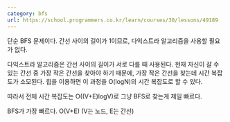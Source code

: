 ```yaml
---
category: bfs
url: https://school.programmers.co.kr/learn/courses/30/lessons/49189
---
```


단순 BFS 문제이다.
간선 사이의 길이가 1이므로, 다익스트라 알고리즘을 사용할 필요가 없다.

다익스트라 알고리즘은 간선 사이의 길이가 서로 다를 때 사용된다.
현재 자신이 갈 수 있는 간선 중 가장 작은 간선을 찾아야 하기 때문에, 가장 작은 간선을 찾는데 시간 복잡도가 소모된다.
힙을 이용하면 이 과정을 O(logN)의 시간 복잡도로 할 수 있다.

따라서 전체 시간 복잡도는 O((V+E)logV)로 그냥 BFS로 찾는게 제일 빠르다.

BFS가 가장 빠르다. O(V+E) (V는 노드, E는 간선)
